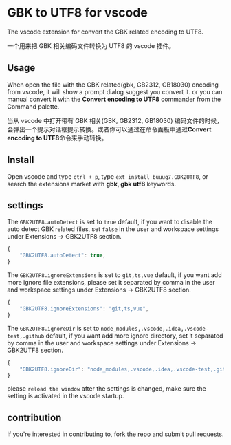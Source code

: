 # GBK to UTF8 for vscode

The vscode extension for convert the GBK related encoding to UTF8.

一个用来把 GBK 相关编码文件转换为 UTF8 的 vscode 插件。

## Usage

When open the file with the GBK related(gbk, GB2312, GB18030) encoding from vscode, it will show a prompt dialog suggest you convert it. or you can manual convert it with the **Convert encoding to UTF8** commander from the Command palette.

当从 vscode 中打开带有 GBK 相关(GBK, GB2312, GB18030) 编码文件的时候，会弹出一个提示对话框提示转换。或者你可以通过在命令面板中通过**Convert encoding to UTF8**命令来手动转换。

## Install

Open vscode and type `ctrl + p`, type `ext install buuug7.GBK2UTF8`, or search the extensions market with **gbk, gbk utf8** keywords.

## settings

The `GBK2UTF8.autoDetect` is set to `true` default, if you want to disable the auto detect GBK related files, set `false` in the user and workspace settings under Extensions -> GBK2UTF8 section.

```javascript
{
    "GBK2UTF8.autoDetect": true,
}
```

The `GBK2UTF8.ignoreExtensions` is set to `git,ts,vue` default, if you want add more ignore file extensions, please set it separated by comma in the user and workspace settings under Extensions -> GBK2UTF8 section.

```javascript
{
    "GBK2UTF8.ignoreExtensions": "git,ts,vue",
}
```

The `GBK2UTF8.ignoreDir` is set to `node_modules,.vscode,.idea,.vscode-test,.github` default, if you want add more ignore directory, set it separated by comma in the user and workspace settings under Extensions -> GBK2UTF8 section.

```javascript
{
    "GBK2UTF8.ignoreDir": "node_modules,.vscode,.idea,.vscode-test,.github",
}
```

please `reload the window` after the settings is changed, make sure the setting is activated in the vscode startup.

## contribution

If you're interested in contributing to, fork the [repo](https://github.com/buuug7/gbk2utf8-vscode.git) and submit pull requests.
